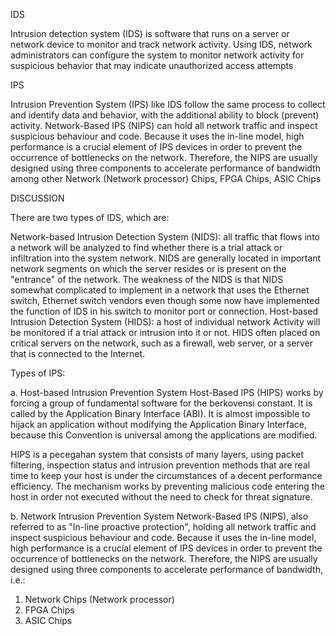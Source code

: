 IDS

Intrusion detection system (IDS) is software that runs on a server or network device to monitor and track network activity. Using IDS, network administrators can configure the system to monitor network activity for suspicious behavior that may indicate unauthorized access attempts

IPS

Intrusion Prevention System (IPS) like IDS follow the same process to collect and identify data and behavior, with the additional ability to block (prevent) activity. Network-Based IPS (NIPS) can hold all network traffic and inspect suspicious behaviour and code. Because it uses the in-line model, high performance is a crucial element of IPS devices in order to prevent the occurrence of bottlenecks on the network. Therefore, the NIPS are usually designed using three components to accelerate performance of bandwidth among other Network (Network processor) Chips, FPGA Chips, ASIC Chips



DISCUSSION



There are two types of IDS, which are:

Network-based Intrusion Detection System (NIDS): all traffic that flows into a network will be analyzed to find whether there is a trial attack or infiltration into the system network. NIDS are generally located in important network segments on which the server resides or is present on the "entrance" of the network. The weakness of the NIDS is that NIDS somewhat complicated to implement in a network that uses the Ethernet switch, Ethernet switch vendors even though some now have implemented the function of IDS in his switch to monitor port or connection.
Host-based Intrusion Detection System (HIDS): a host of individual network Activity will be monitored if a trial attack or intrusion into it or not. HIDS often placed on critical servers on the network, such as a firewall, web server, or a server that is connected to the Internet.

Types of IPS:

a. Host-based Intrusion Prevention System
Host-Based IPS (HIPS) works by forcing a group of fundamental software for the berkovensi constant. It is called by the Application Binary Interface (ABI). It is almost impossible to hijack an application without modifying the Application Binary Interface, because this Convention is universal among the applications are modified.

HIPS is a pecegahan system that consists of many layers, using packet filtering, inspection status and intrusion prevention methods that are real time to keep your host is under the circumstances of a decent performance efficiency. The mechanism works by preventing malicious code entering the host in order not executed without the need to check for threat signature.

b. Network Intrusion Prevention System
Network-Based IPS (NIPS), also referred to as "In-line proactive protection", holding all network traffic and inspect suspicious behaviour and code.
Because it uses the in-line model, high performance is a crucial element of IPS devices in order to prevent the occurrence of bottlenecks on the network. Therefore, the NIPS are usually designed using three components to accelerate performance of bandwidth, i.e.:

1. Network Chips (Network processor)
2. FPGA Chips
3. ASIC Chips
